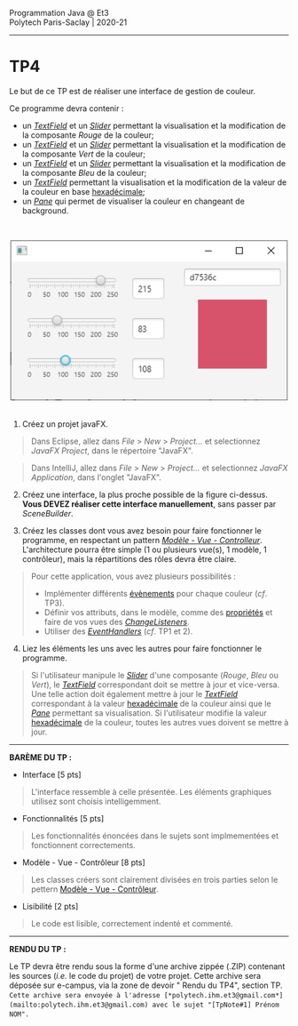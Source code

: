 Programmation Java @ Et3
<br>
Polytech Paris-Saclay | 2020-21

___

# TP4

Le but de ce TP est de réaliser une interface de gestion de couleur.

Ce programme devra contenir :

  - un [*TextField*](https://docs.oracle.com/javase/8/javafx/api/javafx/scene/control/TextField.html) et un [*Slider*](https://docs.oracle.com/javase/8/javafx/api/javafx/scene/control/Slider.html) permettant la visualisation et la modification de la composante *Rouge* de la couleur;
  - un [*TextField*](https://docs.oracle.com/javase/8/javafx/api/javafx/scene/control/TextField.html) et un [*Slider*](https://docs.oracle.com/javase/8/javafx/api/javafx/scene/control/Slider.html) permettant la visualisation et la modification de la composante *Vert* de la couleur;
  - un [*TextField*](https://docs.oracle.com/javase/8/javafx/api/javafx/scene/control/TextField.html) et un [*Slider*](https://docs.oracle.com/javase/8/javafx/api/javafx/scene/control/Slider.html) permettant la visualisation et la modification de la composante *Bleu* de la couleur;
  - un [*TextField*](https://docs.oracle.com/javase/8/javafx/api/javafx/scene/control/TextField.html) permettant la visualisation et la modification de la valeur de la couleur en base [hexadécimale](https://fr.wikipedia.org/wiki/Couleur_du_Web#Codage_informatique_des_couleurs);
  - un [*Pane*](https://docs.oracle.com/javase/8/javafx/api/javafx/scene/layout/Pane.html) qui permet de visualiser la couleur en changeant de background.

<br><div align="center"><img src="images/colorchooser.jpg" width="500"></img></div><br>

1. Créez un projet javaFX.

> Dans Eclipse, allez dans *File* > *New* > *Project...* et selectionnez *JavaFX Project*, dans le répertoire "JavaFX".

> Dans IntelliJ, allez dans *File* > *New* > *Project...* et selectionnez *JavaFX Application*, dans l'onglet "JavaFX".

2. Créez une interface, la plus proche possible de la figure ci-dessus. **Vous DEVEZ réaliser cette interface manuellement**, sans passer par *SceneBuilder*.

3. Créez les classes dont vous avez besoin pour faire fonctionner le programme, en respectant un pattern [*Modèle - Vue - Controlleur*](https://baptiste-wicht.developpez.com/tutoriels/conception/mvc/). L'architecture pourra être simple (1 ou plusieurs vue(s), 1 modèle, 1 contrôleur), mais la répartitions des rôles devra être claire.

> Pour cette application, vous avez plusieurs possibilités :
> - Implémenter différents [évènements](https://docs.oracle.com/javase/8/javafx/api/javafx/event/Event.html) pour chaque couleur (*cf*. TP3).
> - Définir vos attributs, dans le modèle, comme des [propriétés](https://docs.oracle.com/javase/8/javafx/properties-binding-tutorial/binding.htm) et faire de vos vues des [*ChangeListeners*](https://docs.oracle.com/javafx/2/api/javafx/beans/value/ChangeListener.html).
> - Utiliser des [*EventHandlers*](https://docs.oracle.com/javase/8/javafx/api/javafx/scene/control/TextField.html#setOnAction-javafx.event.EventHandler-) (*cf*. TP1 et 2).

4. Liez les éléments les uns avec les autres pour faire fonctionner le programme.

> Si l'utilisateur manipule le [*Slider*](https://docs.oracle.com/javase/8/javafx/api/javafx/scene/control/Slider.html) d'une composante (*Rouge*, *Bleu* ou *Vert*), le [*TextField*](https://docs.oracle.com/javase/8/javafx/api/javafx/scene/control/TextField.html) correspondant doit se mettre à jour et vice-versa. Une telle action doit également mettre à jour le [*TextField*](https://docs.oracle.com/javase/8/javafx/api/javafx/scene/control/TextField.html) correspondant à la valeur [hexadécimale](https://fr.wikipedia.org/wiki/Couleur_du_Web#Codage_informatique_des_couleurs) de la couleur ainsi que le [*Pane*](https://docs.oracle.com/javase/8/javafx/api/javafx/scene/layout/Pane.html) permettant sa visualisation.
> Si l'utilisateur modifie la valeur [hexadécimale](https://fr.wikipedia.org/wiki/Couleur_du_Web#Codage_informatique_des_couleurs) de la couleur, toutes les autres vues doivent se mettre à jour.

___

**BARÈME DU TP :**

- Interface [5 pts]
> L'interface ressemble à celle présentée. Les éléments graphiques utilisez sont choisis intelligemment.
- Fonctionnalités [5 pts]
> Les fonctionnalités énoncées dans le sujets sont implmementées et fonctionnent correctements.
- Modèle - Vue - Contrôleur [8 pts]
> Les classes créers sont clairement divisées en trois parties selon le pettern [Modèle - Vue - Contrôleur](https://baptiste-wicht.developpez.com/tutoriels/conception/mvc/).
- Lisibilité [2 pts]
> Le code est lisible, correctement indenté et commenté.

___

**RENDU DU TP :**

Le TP devra être rendu sous la forme d'une archive zippée (.ZIP) contenant les sources (*i.e.* le code du projet) de votre projet. 
Cette archive sera déposée sur e-campus, via la zone de devoir " Rendu du TP4", section TP. 
`Cette archive sera envoyée à l'adresse [*polytech.ihm.et3@gmail.com*](mailto:polytech.ihm.et3@gmail.com) avec le sujet "[TpNote#1] Prénom NOM".`
